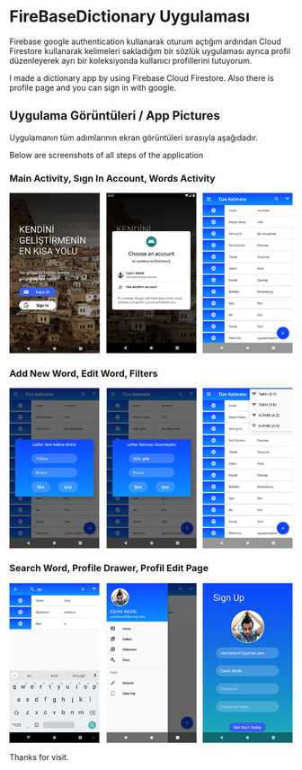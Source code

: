 # FireBaseDictionary Uygulaması

Firebase google authentication kullanarak oturum açtığım ardından Cloud Firestore kullanarak kelimeleri sakladığım bir sözlük uygulaması ayrıca profil düzenleyerek ayrı bir koleksiyonda kullanıcı profillerini tutuyorum.

I made a dictionary app by using Firebase Cloud Firestore. Also there is profile page and you can sign in with google.

## Uygulama Görüntüleri / App Pictures

Uygulamanın tüm adımlarının ekran görüntüleri sırasıyla aşağıdadır.

Below are screenshots of all steps of the application

### Main Activity, Sıgn In Account, Words Activity
![alt text](https://raw.githubusercontent.com/cemilakan/FireBaseDictionary/master/images/github_firebase-1.jpg)
### Add New Word, Edit Word, Filters
![alt text](https://raw.githubusercontent.com/cemilakan/FireBaseDictionary/master/images/github_firebase-2.jpg)
### Search Word, Profile Drawer, Profil Edit Page
![alt text](https://raw.githubusercontent.com/cemilakan/FireBaseDictionary/master/images/github_firebase-3.jpg)

Thanks for visit.


